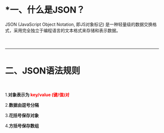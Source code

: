 
<p style='margin-bottom:50px'></p>

# ***一、什么是JSON？**

JSON (JavaScript Object Notation, 即JS对象标记) 是一种轻量级的数据交换格式，采用完全独立于编程语言的文本格式来存储和表示数据。

<p style='margin-bottom:50px'></p>

***

<p style='margin-bottom:50px'></p>

# **二、JSON语法规则**

<p style='margin-bottom:50px'></p>

1.**对象表示为 <font style='color:red'>key/value (键/值)对</font>**

2.**数据由逗号分隔**

3.**花括号保存对象**

4.**方括号保存数组**
